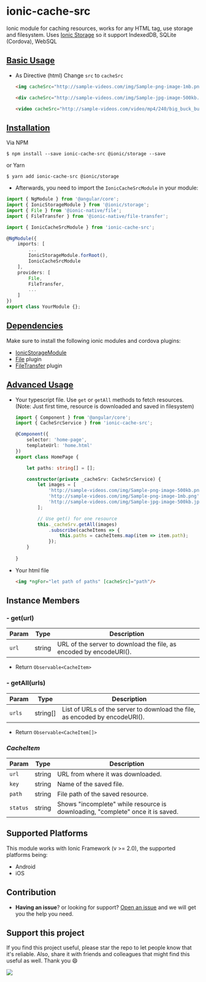 # ionic-cache-src

Ionic module for caching resources, works for any HTML tag, use storage and filesystem. Uses [Ionic Storage](https://ionicframework.com/docs/storage/) so it support IndexedDB, SQLite (Cordova), WebSQL

## [Basic Usage](#basic-usage)

- As Directive (html)
  Change `src` to `cacheSrc`

  ```html
  <img cacheSrc="http://sample-videos.com/img/Sample-png-image-1mb.png"/>
  ```

  ```html
  <div cacheSrc="http://sample-videos.com/img/Sample-jpg-image-500kb.jpg"></div>
  ```

  ```html
  <video cacheSrc="http://sample-videos.com/video/mp4/240/big_buck_bunny_240p_2mb.mp4"></video>
  ```

## [Installation](#installation)

Via NPM
```shell
$ npm install --save ionic-cache-src @ionic/storage --save
```

or Yarn
```shell
$ yarn add ionic-cache-src @ionic/storage
```

- Afterwards, you need to import the `IonicCacheSrcModule` in your module:

```ts
import { NgModule } from '@angular/core';
import { IonicStorageModule } from '@ionic/storage';
import { File } from '@ionic-native/file';
import { FileTransfer } from '@ionic-native/file-transfer';

import { IonicCacheSrcModule } from 'ionic-cache-src';

@NgModule({
    imports: [
        ...
        IonicStorageModule.forRoot(),
        IonicCacheSrcModule
    ],
    providers: [
        File,
        FileTransfer,
        ...
    ]
})
export class YourModule {};
```

## [Dependencies](#dependencies)
Make sure to install the following ionic modules and cordova plugins:

- [IonicStorageModule](https://ionicframework.com/docs/storage/)
- [File](https://ionicframework.com/docs/native/file/) plugin
- [FileTransfer](https://ionicframework.com/docs/native/file-transfer/) plugin

## [Advanced Usage](#advanced-usage)

- Your typescript file. Use `get` or `getAll` methods to fetch resources. (Note: Just first time, resource is downloaded and saved in filesystem)
    
    ```ts
    import { Component } from '@angular/core';
    import { CacheSrcService } from 'ionic-cache-src';

    @Component({
        selector: 'home-page',
        templateUrl: 'home.html'
    })
    export class HomePage {
    
        let paths: string[] = [];

        constructor(private _cacheSrv: CacheSrcService) {
            let images = [
                'http://sample-videos.com/img/Sample-png-image-500kb.png'
                'http://sample-videos.com/img/Sample-png-image-1mb.png'
                'http://sample-videos.com/img/Sample-jpg-image-500kb.jpg'
            ];

            // Use get() for one resource
            this._cacheSrv.getAll(images)
                .subscribe(cacheItems => {
                    this.paths = cacheItems.map(item => item.path);
                });
        }
        
    }
    ```

- Your html file

    ```html
    <img *ngFor="let path of paths" [cacheSrc]="path"/>
    ```

## Instance Members

### - get(url)

Param | Type | Description
--- | --- | ---
`url` | string | URL of the server to download the file, as encoded by encodeURI().

- Return `Observable<CacheItem>`

### - getAll(urls)

Param | Type | Description
--- | --- | ---
`urls` | string[] | List of URLs of the server to download the file, as encoded by encodeURI().

- Return `Observable<CacheItem[]>` 

### _CacheItem_

Param | Type | Description
--- | --- | ---
`url` | string | URL from where it was downloaded.
`key` | string | Name of the saved file.
`path` | string | File path of the saved resource.
`status` | string | Shows "incomplete" while resource is downloading, "complete" once it is saved.

## Supported Platforms
This module works with Ionic Framework (v >= 2.0), the supported platforms being:
- Android
- iOS

<!-- 
Edit config.xml file:
Add <access origin="*"/>
For Android add:
  <access origin="cdvfile://*"/>
  <allow-intent href="cdvfile://*"/>
  <preference name="AndroidPersistentFileLocation" value="Compatibility" />
For iOS add <preference name="iosPersistentFileLocation" value="Library"/>
-->

## Contribution
- **Having an issue**? or looking for support? [Open an issue](https://github.com/borisgastelu/ionic-cache-src/issues/new) and we will get you the help you need.
<!--- Got a **new feature or a bug fix**? Fork the repo, make your changes, and submit a pull request.-->

## Support this project
If you find this project useful, please star the repo to let people know that it's reliable. Also, share it with friends and colleagues that might find this useful as well. Thank you :smile:


[![](https://www.paypalobjects.com/en_US/i/btn/btn_donateCC_LG.gif)](https://www.paypal.me/borisgastelu)